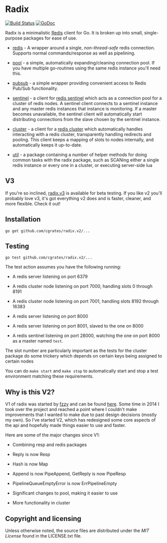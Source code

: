 # Radix

[![Build Status](https://travis-ci.org/mediocregopher/radix.v2.svg)](https://travis-ci.org/mediocregopher/radix.v2)
[![GoDoc](https://godoc.org/github.com/mediocregopher/radix.v2?status.svg)](https://godoc.org/github.com/mediocregopher/radix.v2)

Radix is a minimalistic [Redis][redis] client for Go. It is broken up into
small, single-purpose packages for ease of use.

- [redis](http://godoc.org/github.com/mediocregopher/radix.v2/redis) - A wrapper
  around a single, _non-thread-safe_ redis connection. Supports normal
  commands/response as well as pipelining.

- [pool](http://godoc.org/github.com/mediocregopher/radix.v2/pool) - a simple,
  automatically expanding/cleaning connection pool. If you have multiple
  go-routines using the same redis instance you'll need this.

- [pubsub](http://godoc.org/github.com/mediocregopher/radix.v2/pubsub) - a
  simple wrapper providing convenient access to Redis Pub/Sub functionality.

- [sentinel](http://godoc.org/github.com/mediocregopher/radix.v2/sentinel) - a
  client for [redis sentinel][sentinel] which acts as a connection pool for a
  cluster of redis nodes. A sentinel client connects to a sentinel instance and
  any master redis instances that instance is monitoring. If a master becomes
  unavailable, the sentinel client will automatically start distributing
  connections from the slave chosen by the sentinel instance.

- [cluster](http://godoc.org/github.com/mediocregopher/radix.v2/cluster) - a
  client for a [redis cluster][cluster] which automatically handles interacting
  with a redis cluster, transparently handling redirects and pooling. This
  client keeps a mapping of slots to nodes internally, and automatically keeps
  it up-to-date.

- [util](http://godoc.org/github.com/mediocregopher/radix.v2/util) - a
  package containing a number of helper methods for doing common tasks with the
  radix package, such as SCANing either a single redis instance or every one in
  a cluster, or executing server-side lua

## V3

If you're so inclined, [radix.v3](https://github.com/mediocregopher/radix.v3) is
available for beta testing. If you like v2 you'll probably love v3, it's got
everything v2 does and is faster, cleaner, and more flexible. Check it out!

## Installation

    go get github.com/cgrates/radix.v2/...

## Testing

    go test github.com/cgrates/radix.v2/...

The test action assumes you have the following running:

- A redis server listening on port 6379

- A redis cluster node listening on port 7000, handling slots 0 through 8191

- A redis cluster node listening on port 7001, handling slots 8192 through 16383

- A redis server listening on port 8000

- A redis server listening on port 8001, slaved to the one on 8000

- A redis sentinel listening on port 28000, watching the one on port 8000 as a
  master named `test`.

The slot number are particularly important as the tests for the cluster package
do some trickery which depends on certain keys being assigned to certain nodes

You can do `make start` and `make stop` to automatically start and stop a test
environment matching these requirements.

## Why is this V2?

V1 of radix was started by [fzzy](https://github.com/fzzy) and can be found
[here](https://github.com/fzzy/radix). Some time in 2014 I took over the project
and reached a point where I couldn't make improvements that I wanted to make due
to past design decisions (mostly my own). So I've started V2, which has
redesigned some core aspects of the api and hopefully made things easier to use
and faster.

Here are some of the major changes since V1:

- Combining resp and redis packages

- Reply is now Resp

- Hash is now Map

- Append is now PipeAppend, GetReply is now PipeResp

- PipelineQueueEmptyError is now ErrPipelineEmpty

- Significant changes to pool, making it easier to use

- More functionality in cluster

## Copyright and licensing

Unless otherwise noted, the source files are distributed under the _MIT License_
found in the LICENSE.txt file.

[redis]: http://redis.io
[sentinel]: http://redis.io/topics/sentinel
[cluster]: http://redis.io/topics/cluster-spec
